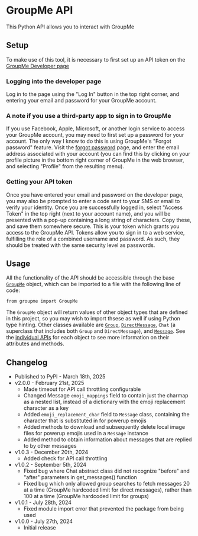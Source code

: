 # GroupMe API
This Python API allows you to interact with GroupMe

## Setup
To make use of this tool, it is necessary to first set up an API token on the [GroupMe Developer page](dev.groupme.com)

### Logging into the developer page
Log in to the page using the "Log In" button in the top right corner, and entering your email
and password for your GroupMe account.

### A note if you use a third-party app to sign in to GroupMe
If you use Facebook, Apple, Microsoft, or another login service to access your
GroupMe account, you may need to first set up a password for your account. The only way I know to do this is using
GroupMe's "Forgot password" feature. Visit the [forgot password](https://web.groupme.com/forgot_password) page, and
enter the email address associated with your account (you can find this by clicking on your profile picture in the
bottom right corner of GroupMe in the web browser, and selecting "Profile" from the resulting menu).

### Getting your API token
Once you have entered your email and password on the developer page, you may also be prompted to enter a code sent to your
SMS or email to verify your identity. Once you are successfully logged in, select "Access Token" in the top right (next to
your account name), and you will be presented with a pop-up containing a long string of characters. Copy these, and save
them somewhere secure. This is your token which grants you access to the GroupMe API. Tokens allow you to sign in to a web service,
fulfilling the role of a combined username and password. As such, they should be treated with the same security level as passwords.

## Usage
All the functionality of the API should be accessible through the base [`GroupMe`](https://github.com/pbuterba/groupme/blob/main/docs/base_object.md) object,
which can be imported to a file with the following line of code:
```
from groupme import GroupMe
```
The `GroupMe` object will return values of other object types that are defined in this project, so you may wish to import thsese as well if using Python type hinting. Other classes
available are [`Group`](https://github.com/pbuterba/groupme/blob/main/docs/group.md), [`DirectMessage`](https://github.com/pbuterba/groupme/blob/main/docs/direct_message.md),
`Chat` (a superclass that includes both `Group` and `DirectMessage`), and [`Message`](https://github.com/pbuterba/groupme/blob/main/docs/message.md).
See the [individual APIs](https://github.com/pbuterba/groupme/tree/main/docs) for each object to see more information on their attributes and methods.

## Changelog
+ Published to PyPI - March 18th, 2025
+ v2.0.0 - February 21st, 2025
  + Made timeout for API call throttling configurable
  + Changed Message `emoji_mappings` field to contain just the charmap as a nested list, instead of a dictionary with the emoji replacement character as a key
  + Added `emoji_replacement_char` field to `Message` class, containing the character that is substituted in for powerup emojis
  + Added methods to download and subsequently delete local image files for powerup emojis used in a `Message` instance
  + Added method to obtain information about messages that are replied to by other messages
+ v1.0.3 - December 20th, 2024
  + Added check for API call throttling
+ v1.0.2 - September 5th, 2024
  + Fixed bug where Chat abstract class did not recognize "before" and "after" parameters in get_messages() function
  + Fixed bug which only allowed group searches to fetch messages 20 at a time (GroupMe hardcoded limit for direct messages), rather than 100 at a time (GroupMe hardcoded limit for groups)
+ v1.0.1 - July 28th, 2024
  + Fixed module import error that prevented the package from being used
+ v1.0.0 - July 27th, 2024
  + Initial release